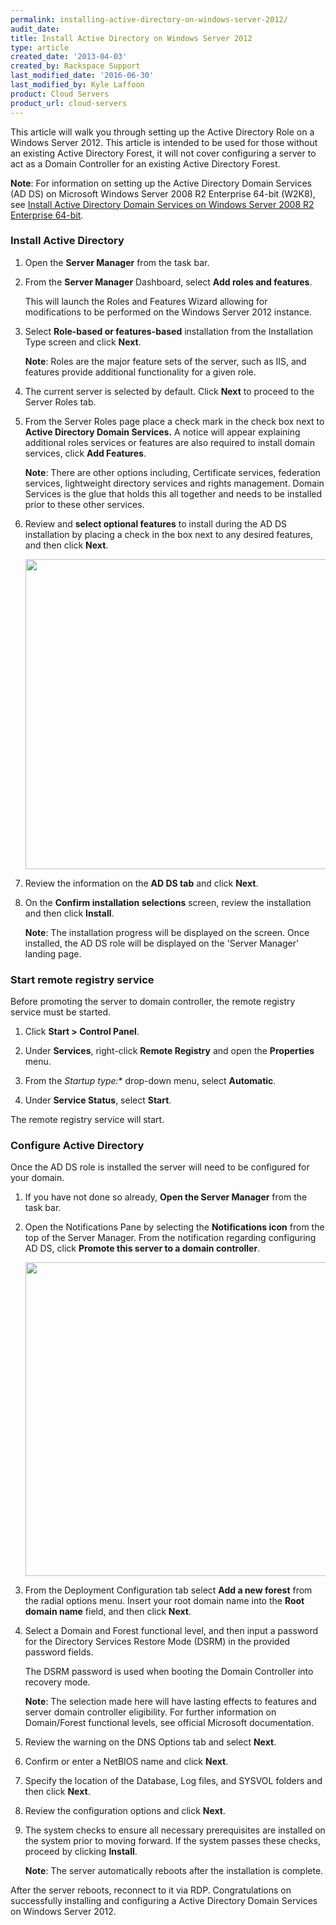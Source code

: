 ```yaml
---
permalink: installing-active-directory-on-windows-server-2012/
audit_date:
title: Install Active Directory on Windows Server 2012
type: article
created_date: '2013-04-03'
created_by: Rackspace Support
last_modified_date: '2016-06-30'
last_modified_by: Kyle Laffoon
product: Cloud Servers
product_url: cloud-servers
---
```


This article will walk you through setting up the Active Directory Role
on a Windows Server 2012. This article is intended to be used for those
without an existing Active Directory Forest, it will not cover
configuring a server to act as a Domain Controller for an existing
Active Directory Forest.

**Note**: For information on setting up the Active Directory Domain
Services (AD DS) on Microsoft Windows Server 2008 R2 Enterprise 64-bit (W2K8),
see [Install Active Directory Domain Services on Windows Server 2008 R2 Enterprise 64-bit](/how-to/installing-active-directory-domain-services-on-windows-server-2008-r2-enterprise-64-bit).

### Install Active Directory

1. Open the **Server Manager** from the task bar.

2. From the **Server Manager** Dashboard, select **Add roles and features**.

   This will launch the Roles and Features Wizard allowing for modifications
   to be performed on the Windows Server 2012 instance.

3. Select **Role-based or features-based** installation from the
   Installation Type screen and click **Next**.

   **Note**: Roles are the major feature sets of the server, such as IIS, and
   features provide additional functionality for a given role.

4. The current server is selected by default. Click **Next** to proceed to
   the Server Roles tab.

5. From the Server Roles page place a check mark in the check box next
   to **Active Directory Domain Services.** A notice will appear explaining
   additional roles services or features are also required to install domain
   services, click **Add Features**.

   **Note**: There are other options including, Certificate services,
   federation services, lightweight directory services and rights management.
   Domain Services is the glue that holds this all together and needs to be
   installed prior to these other services.

6. Review and **select optional features** to install during the AD DS
   installation by placing a check in the box next to any desired features,
   and then click **Next**.

   <img src="{% asset_path cloud-servers/installing-active-directory-on-windows-server-2012/features_0.png %}" width="700" height="496" />

7. Review the information on the **AD DS tab** and click **Next**.

8. On the **Confirm installation selections** screen, review the installation
   and then click **Install**.

   **Note**: The installation progress will be displayed on the screen. Once
   installed, the AD DS role will be displayed on the 'Server Manager' landing
   page.

### Start remote registry service

Before promoting the server to domain controller, the remote registry service
must be started.

1. Click **Start > Control Panel**.

2. Under **Services**, right-click **Remote Registry** and open the
   **Properties** menu.

3. From the *Startup type:** drop-down menu, select **Automatic**.

4. Under **Service Status**, select **Start**.

The  remote registry service will start.

### Configure Active Directory

Once the AD DS role is installed the server will need to be configured
for your domain.

1. If you have not done so already, **Open the Server Manager**
from the task bar.

2. Open the Notifications Pane by selecting the **Notifications
icon** from the top of the Server Manager. From the notification
regarding configuring AD DS, click **Promote this server to a domain
controller**.

   <img src="{% asset_path cloud-servers/installing-active-directory-on-windows-server-2012/promote.png %}" width="705" height="502" />

3. From the Deployment Configuration tab select **Add a new forest**
from the radial options menu. Insert your root domain name into the
**Root domain name** field, and then click **Next**.

4. Select a Domain and Forest functional level, and then input a password for the Directory Services Restore Mode (DSRM) in the provided password fields.

   The DSRM password is used when booting the Domain Controller into recovery mode.

   **Note**: The selection made here will have lasting effects to features and server domain controller eligibility. For further information on Domain/Forest functional levels, see official Microsoft documentation.

5. Review the warning on the DNS Options tab and select **Next**.

6. Confirm or enter a NetBIOS name and click **Next**.

7. Specify the location of the Database, Log files, and SYSVOL folders
and then click **Next**.

8. Review the configuration options and click **Next**.

9. The system checks to ensure all necessary prerequisites are
installed on the system prior to moving forward. If the system passes
these checks, proceed by clicking **Install**.

   **Note**: The server automatically reboots after the installation is complete.

After the server reboots, reconnect to it via RDP. Congratulations
on successfully installing and configuring a Active Directory Domain
Services on Windows Server 2012.
